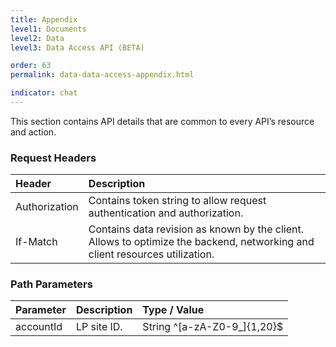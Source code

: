 ```yaml
---
title: Appendix
level1: Documents
level2: Data
level3: Data Access API (BETA)

order: 63
permalink: data-data-access-appendix.html

indicator: chat
---
```


This section contains API details that are common to every API’s resource and action.

### Request Headers

| Header | Description |
| :------ | :----- |
| Authorization | Contains token string to allow request authentication and authorization. |
| If-Match | Contains data revision as known by the client. Allows to optimize the backend, networking and client resources utilization. |

### Path Parameters

| Parameter | Description | Type / Value |
| :------ | :-------- | :------ |
| accountId | LP site ID. | String ^[a-zA-Z0-9_]{1,20}$ |
